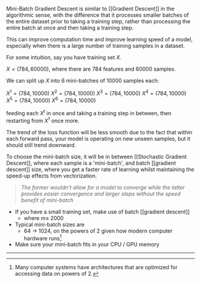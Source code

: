 Mini-Batch Gradient Descent is similar to [[Gradient Descent]] in the algorithmic sense, with the difference that it processes smaller batches of the entire dataset prior to taking a training step, rather than processing the entire batch at once and then taking a training step.

This can improve computation time and improve learning speed of a model, especially when there is a large number of training samples in a dataset.

For some intuition, say you have training set $X$.

$X = (784, 60000)$, where there are $784$ features and $60000$ samples.

We can split up $X$ into $6$ mini-batches of $10000$ samples each:

$X^{1} = (784, 10000)$
$X^{2} = (784, 10000)$
$X^{3} = (784, 10000)$
$X^{4} = (784, 10000)$
$X^{5} = (784, 10000)$
$X^{6} = (784, 10000)$

feeding each $X^{t}$ in once and taking a training step in between, then restarting from $X^{1}$ once more.

The trend of the loss function will be less smooth due to the fact that within each forward pass, your model is operating on new unseen samples, but it should still trend downward.

To choose the mini-batch size, it will be in between [[Stochastic Gradient Descent]], where each sample is a 'mini-batch', and batch [[gradient descent]] size, where you get a faster rate of learning whilst maintaining the speed-up effects from vectorization.

>*The former wouldn't allow for a model to converge while the latter provides easier convergence and larger steps without the speed benefit of mini-batch*

- If you have a small training set, make use of batch [[gradient descent]]
	- where $m ≤ ~2000$
- Typical mini-batch sizes are 
	- 64 $\rightarrow$ 1024, on the powers of $2$ given how modern computer hardware runs[^1]
- Make sure your mini-batch fits in your CPU / GPU memory


---

[^1]: Many computer systems have architectures that are optimized for accessing data on powers of 2.
